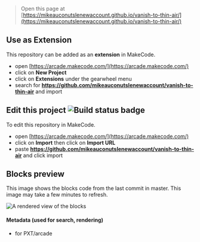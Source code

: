  


> Open this page at [https://mikeauconutslenewaccount.github.io/vanish-to-thin-air/](https://mikeauconutslenewaccount.github.io/vanish-to-thin-air/)

## Use as Extension

This repository can be added as an **extension** in MakeCode.

* open [https://arcade.makecode.com/](https://arcade.makecode.com/)
* click on **New Project**
* click on **Extensions** under the gearwheel menu
* search for **https://github.com/mikeauconutslenewaccount/vanish-to-thin-air** and import

## Edit this project ![Build status badge](https://github.com/mikeauconutslenewaccount/vanish-to-thin-air/workflows/MakeCode/badge.svg)

To edit this repository in MakeCode.

* open [https://arcade.makecode.com/](https://arcade.makecode.com/)
* click on **Import** then click on **Import URL**
* paste **https://github.com/mikeauconutslenewaccount/vanish-to-thin-air** and click import

## Blocks preview

This image shows the blocks code from the last commit in master.
This image may take a few minutes to refresh.

![A rendered view of the blocks](https://github.com/mikeauconutslenewaccount/vanish-to-thin-air/raw/master/.github/makecode/blocks.png)

#### Metadata (used for search, rendering)

* for PXT/arcade
<script src="https://makecode.com/gh-pages-embed.js"></script><script>makeCodeRender("{{ site.makecode.home_url }}", "{{ site.github.owner_name }}/{{ site.github.repository_name }}");</script>
